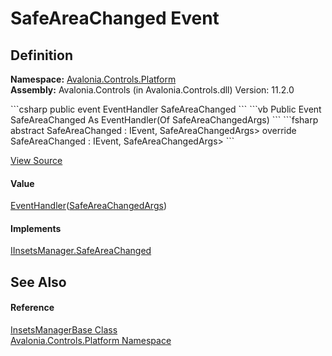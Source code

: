 # SafeAreaChanged Event




## Definition
**Namespace:** <a href="N_Avalonia_Controls_Platform">Avalonia.Controls.Platform</a>  
**Assembly:** Avalonia.Controls (in Avalonia.Controls.dll) Version: 11.2.0

<Tabs groupId="api-code-preview">
<TabItem value="csharp" label="C#">
```csharp
public event EventHandler<SafeAreaChangedArgs> SafeAreaChanged
```
</TabItem>
<TabItem value="vb" label="VB">
```vb
Public Event SafeAreaChanged As EventHandler(Of SafeAreaChangedArgs)
```
</TabItem>
<TabItem value="fsharp" label="F#">
```fsharp
abstract SafeAreaChanged : IEvent<EventHandler<SafeAreaChangedArgs>,
    SafeAreaChangedArgs>
override SafeAreaChanged : IEvent<EventHandler<SafeAreaChangedArgs>,
    SafeAreaChangedArgs>
```
</TabItem>
</Tabs>



<a href="https://github.com/AvaloniaUI/Avalonia/tree/master/src/Avalonia.Controls/Platform/IInsetsManager.cs" title="View the source code">View Source</a>



#### Value
<a href="https://learn.microsoft.com/dotnet/api/system.eventhandler-1" target="_blank" rel="noopener noreferrer">EventHandler</a>(<a href="T_Avalonia_Controls_Platform_SafeAreaChangedArgs">SafeAreaChangedArgs</a>)

#### Implements
<a href="E_Avalonia_Controls_Platform_IInsetsManager_SafeAreaChanged">IInsetsManager.SafeAreaChanged</a>  


## See Also


#### Reference
<a href="T_Avalonia_Controls_Platform_InsetsManagerBase">InsetsManagerBase Class</a>  
<a href="N_Avalonia_Controls_Platform">Avalonia.Controls.Platform Namespace</a>  
